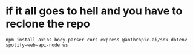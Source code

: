 
# if it all goes to hell and you have to reclone the repo
```
npm install axios body-parser cors express @anthropic-ai/sdk dotenv spotify-web-api-node ws
```
